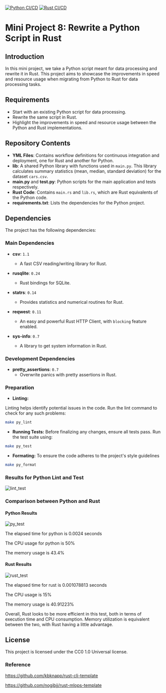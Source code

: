 [![Python CI/CD](https://github.com/nogibjj/Mini_Project8_Yabei/actions/workflows/py_ci.yml/badge.svg)](https://github.com/nogibjj/Mini_Project8_Yabei/actions/workflows/py_ci.yml) [![Rust CI/CD](https://github.com/nogibjj/Mini_Project8_Yabei/actions/workflows/rs_ci.yml/badge.svg)](https://github.com/nogibjj/Mini_Project8_Yabei/actions/workflows/rs_ci.yml)
# Mini Project 8: Rewrite a Python Script in Rust

## Introduction
In this mini project, we take a Python script meant for data processing and rewrite it in Rust. This project aims to showcase the improvements in speed and resource usage when migrating from Python to Rust for data processing tasks.

## Requirements

- Start with an existing Python script for data processing.
- Rewrite the same script in Rust.
- Highlight the improvements in speed and resource usage between the Python and Rust implementations.


## Repository Contents

- **YML Files**: Contains workflow definitions for continuous integration and deployment, one for Rust and another for Python.
- **lib**: A shared Python library with functions used in `main.py`. This library calculates summary statistics (mean, median, standard deviation) for the dataset `cars.csv`.
- **main.py** and **test.py**: Python scripts for the main application and tests respectively.
- **Rust Code**: Contains `main.rs` and `lib.rs`, which are Rust equivalents of the Python code.
- **requirements.txt**: Lists the dependencies for the Python project.

## Dependencies

The project has the following dependencies:

### Main Dependencies

- **csv**: `1.1`
  - A fast CSV reading/writing library for Rust.
  
- **rusqlite**: `0.24`
  - Rust bindings for SQLite.
  
- **statrs**: `0.14`
  - Provides statistics and numerical routines for Rust.
  
- **reqwest**: `0.11`
  - An easy and powerful Rust HTTP Client, with `blocking` feature enabled.
  
- **sys-info**: `0.7`
  - A library to get system information in Rust.

### Development Dependencies

- **pretty_assertions**: `0.7`
  - Overwrite panics with pretty assertions in Rust.



### Preparation
- **Linting:**

Linting helps identify potential issues in the code. Run the lint command to check for any such problems:

```bash
make py_lint
```

- **Running Tests:**
Before finalizing any changes, ensure all tests pass. Run the test suite using:
```bash
make py_test
```
- **Formating:**
To ensure the code adheres to the project's style guidelines
```bash
make py_format
```


### Results for Python Lint and Test
![lint_test](https://github.com/nogibjj/Mini_Project8_Yabei/assets/143656459/bea6742b-6f2b-4f6f-a93e-824c48bef32e)

### Comparison between Python and Rust
#### Python Results
![py_test](https://github.com/nogibjj/Mini_Project8_Yabei/assets/143656459/73fc742e-635b-417a-b5b9-653598f2bc91)

The elapsed time for python is 0.0024 seconds

The CPU usage for python is 50%

The memory usage is 43.4%

#### Rust Results
![rust_test](https://github.com/nogibjj/Mini_Project8_Yabei/assets/143656459/8411dfda-2ad2-4bd2-84a6-23420daec580)

The elapsed time for rust is 0.001078813 seconds

The CPU usage is 15%

The memory usage is 40.91223%


Overall, Rust looks to be more efficient in this test, both in terms of execution time and CPU consumption. Memory utilization is equivalent between the two, with Rust having a little advantage.
## License

This project is licensed under the CC0 1.0 Universal license.


### Reference
https://github.com/kbknapp/rust-cli-template

https://github.com/nogibjj/rust-mlops-template
